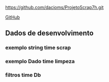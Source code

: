 

https://github.com/dacioms/ProjetoScrap7h.git

[GitHub](https://github.com/dacioms/ProjetoScrap7h.git)

## Dados de desenvolvimento

### exemplo string time scrap



### exemplo Dado time limpeza



### filtros time Db
